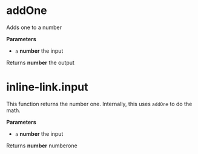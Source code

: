 # addOne

Adds one to a number

**Parameters**

-   `a` **number** the input

Returns **number** the output

# inline-link.input

This function returns the number one. Internally, this uses
`addOne` to do the math.

**Parameters**

-   `a` **number** the input

Returns **number** numberone

